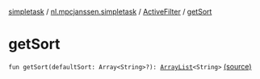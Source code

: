 [simpletask](../../index.md) / [nl.mpcjanssen.simpletask](../index.md) / [ActiveFilter](index.md) / [getSort](.)

# getSort

`fun getSort(defaultSort: Array<String>?): `[`ArrayList`](http://docs.oracle.com/javase/6/docs/api/java/util/ArrayList.html)`<String>` [(source)](https://github.com/mpcjanssen/simpletask-android/blob/master/src/main/java/nl/mpcjanssen/simpletask/ActiveFilter.kt#L179)
